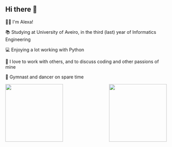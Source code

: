 ## Hi there 👋
👩‍💻 I'm Alexa!  

📚 Studying at University of Aveiro, in the third (last) year of Informatics Engineering

💻 Enjoying a lot working with Python

💬 I love to work with others, and to discuss coding and other passions of mine

🤸 Gymnast and dancer on spare time


<img align="left" height="180vh" src="https://github-readme-stats.vercel.app/api?username=alexandradecarvalho&show_icons=true&theme=vue&include_all_commits=true&count_private=true">
<img align="right" height="180vh" src="https://github-readme-stats.vercel.app/api/top-langs/?username=alexandradecarvalho&layout=compact&theme=vue" >
